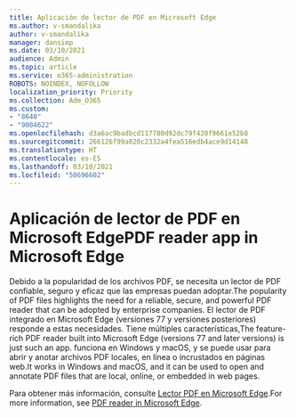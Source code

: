 ```yaml
---
title: Aplicación de lector de PDF en Microsoft Edge
ms.author: v-smandalika
author: v-smandalika
manager: dansimp
ms.date: 03/10/2021
audience: Admin
ms.topic: article
ms.service: o365-administration
ROBOTS: NOINDEX, NOFOLLOW
localization_priority: Priority
ms.collection: Adm_O365
ms.custom:
- "8640"
- "9004622"
ms.openlocfilehash: d3a6ac9badbcd117780d92dc79f420f9661e52b8
ms.sourcegitcommit: 266126f99a020c2332a4fea516edb4ace9d14148
ms.translationtype: HT
ms.contentlocale: es-ES
ms.lasthandoff: 03/10/2021
ms.locfileid: "50696602"
---
```

# <a name="pdf-reader-app-in-microsoft-edge"></a><span data-ttu-id="a304b-102">Aplicación de lector de PDF en Microsoft Edge</span><span class="sxs-lookup"><span data-stu-id="a304b-102">PDF reader app in Microsoft Edge</span></span>

<span data-ttu-id="a304b-103">Debido a la popularidad de los archivos PDF, se necesita un lector de PDF confiable, seguro y eficaz que las empresas puedan adoptar.</span><span class="sxs-lookup"><span data-stu-id="a304b-103">The popularity of PDF files highlights the need for a reliable, secure, and powerful PDF reader that can be adopted by enterprise companies.</span></span> <span data-ttu-id="a304b-104">El lector de PDF integrado en Microsoft Edge (versiones 77 y versiones posteriores) responde a estas necesidades. Tiene múltiples características,</span><span class="sxs-lookup"><span data-stu-id="a304b-104">The feature-rich PDF reader built into Microsoft Edge (versions 77 and later versions) is just such an app.</span></span> <span data-ttu-id="a304b-105">funciona en Windows y macOS, y se puede usar para abrir y anotar archivos PDF locales, en línea o incrustados en páginas web.</span><span class="sxs-lookup"><span data-stu-id="a304b-105">It works in Windows and macOS, and it can be used to open and annotate PDF files that are local, online, or embedded in web pages.</span></span>

<span data-ttu-id="a304b-106">Para obtener más información, consulte [Lector PDF en Microsoft Edge](https://docs.microsoft.com/deployedge/microsoft-edge-pdf).</span><span class="sxs-lookup"><span data-stu-id="a304b-106">For more information, see [PDF reader in Microsoft Edge](https://docs.microsoft.com/deployedge/microsoft-edge-pdf).</span></span>
